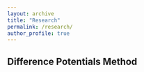 ```yaml
---
layout: archive
title: "Research"
permalink: /research/
author_profile: true
---
```


## Difference Potentials Method
